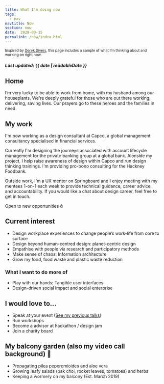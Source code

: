 ```yaml
---
title: What I’m doing now
tags:
  - nav
navtitle: Now
section: now
date:  2020-09-15
permalink: /now/index.html
---
```

<small> Inspired by <a href="https://sivers.org/nowff" target="_blank">Derek Sivers</a>, this page includes a sample of what I’m thinking about and working on right now. </small>
##### Last updated: <time datetime="{{ date | machineDate }}">{{ date | readableDate }}</time>

## Home
I’m very lucky to be able to work from home, with my husband among our houseplants. We're deeply grateful for those who are out there working, delivering, saving lives. Our prayers go to these heroes and the families in need.  

## My work
I'm now working as a design consultant at Capco, a global management consultancy specialised in financial services. 

Currently I'm designing the journeys associated with account lifecycle management for the private banking group at a global bank. Alonside my project, I help raise awareness of design within Capco and run design thinking trainings. I'm providing pro-bono consulting for the Hackney Foodbank.

Outside work, I'm a UX mentor on Springboard and I enjoy meeting with my mentees 1-on-1 each week to provide technical guidance, career advice, and accountability. If you would like a chat about design career, feel free to get in touch. 

Open to new opportunities <span>&#xe04a;</span>

## Current interest
* Design workplace experiences to change people’s work-life from core to surface
* Design beyond human-centred design: planet-centric design
* Empathise with people via research and participatory methods
* Make sense of chaos: Information architecture
* Grow my food, food waste and plastic waste reduction

### What I want to do more of
* Play with our hands: Tangible user interfaces
* Design-driven social impact and social enterprise 

## I would love to...
* Speak at your event ([See my previous talks](/talks-and-workshops))
* Run workshops
* Become a advisor at hackathon / design jam
* Join a charity board


## My balcony garden (also my video call background) <span>&#x1f33f;</span>
+ Propagating pilea peperomioides and aloe vera
+ Growing leafy salads (pak choi, rocket leaves, tomatoes) and herbs
+ Keeping a wormery on my balcony (Est. March 2019)